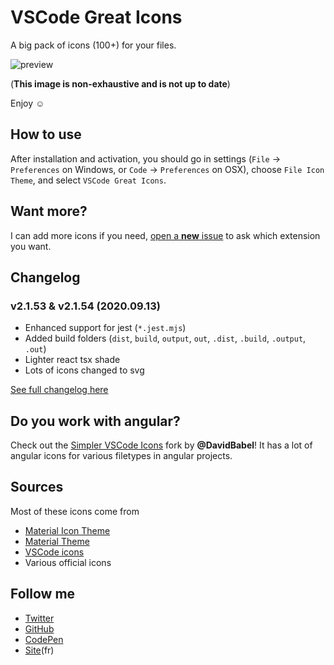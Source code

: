 # VSCode Great Icons

A big pack of icons (100+) for your files.

![preview](https://raw.githubusercontent.com/EmmanuelBeziat/vscode-great-icons/icons-test/icons.jpg)

(**This image is non-exhaustive and is not up to date**)

Enjoy ☺

## How to use

After installation and activation, you should go in settings (`File` → `Preferences` on Windows, or `Code` → `Preferences` on OSX), choose `File Icon Theme`, and select `VSCode Great Icons`.

## Want more?

I can add more icons if you need, [open a **new** issue](https://github.com/EmmanuelBeziat/vscode-great-icons/issues) to ask which extension you want.

## Changelog

### v2.1.53 & v2.1.54 (2020.09.13)

* Enhanced support for jest (`*.jest.mjs`)
* Added build folders (`dist`, `build`, `output`, `out`, `.dist`, `.build`, `.output`, `.out`)
* Lighter react tsx shade
* Lots of icons changed to svg

[See full changelog here](https://github.com/EmmanuelBeziat/vscode-great-icons/blob/master/CHANGELOG.md)

## Do you work with angular?

Check out the [Simpler VSCode Icons](https://github.com/DavidBabel/vscode-simpler-icons) fork by **@DavidBabel**! It has a lot of angular icons for various filetypes in angular projects.

## Sources

Most of these icons come from

* [Material Icon Theme](https://github.com/PKief/vscode-extension-material-icon-theme)
* [Material Theme](https://github.com/equinusocio/material-theme)
* [VSCode icons](https://github.com/robertohuertasm/vscode-icons)
* Various official icons

## Follow me

* [Twitter](https://twitter.com/EmmanuelBeziat)
* [GitHub](https://github.com/EmmanuelBeziat)
* [CodePen](http://codepen.io/EmmanuelBeziat)
* [Site](https://www.emmanuelbeziat.com)(fr)
